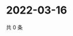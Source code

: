 # 2022-03-16

共 0 条

<!-- BEGIN WEIBO -->
<!-- 最后更新时间 Wed Mar 16 2022 23:15:38 GMT+0800 (China Standard Time) -->

<!-- END WEIBO -->
